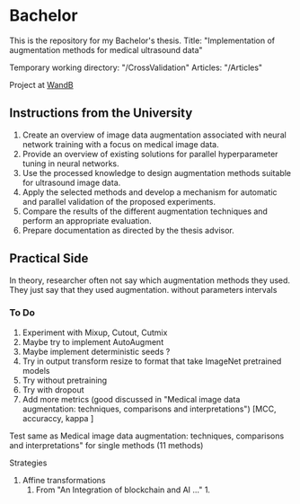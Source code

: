 # Bachelor 

This is the repository for my Bachelor's thesis.
Title: "Implementation of augmentation methods for medical ultrasound data"

Temporary working directory: "/CrossValidation"
Articles: "/Articles"

Project at [WandB](https://wandb.ai/daswoldemar/bachelor?nw=nwuserdaswoldemar)




## Instructions from the University

1. Create an overview of image data augmentation associated with neural network training with a focus on medical image data.
2. Provide an overview of existing solutions for parallel hyperparameter tuning in neural networks.
3. Use the processed knowledge to design augmentation methods suitable for ultrasound image data.
4. Apply the selected methods and develop a mechanism for automatic and parallel validation of the proposed experiments.
5. Compare the results of the different augmentation techniques and perform an appropriate evaluation.
6. Prepare documentation as directed by the thesis advisor.


## Practical Side

In theory, researcher often not say which augmentation methods they used. They just say that they used augmentation. 
without parameters intervals 

### To Do

1. Experiment with Mixup, Cutout, Cutmix
2. Maybe try to implement AutoAugment
3. Maybe implement deterministic seeds ?
4. Try in output transform resize to format that take ImageNet pretrained models
5. Try without pretraining
6. Try with dropout
7. Add more metrics (good discussed in "Medical image data augmentation: techniques, comparisons and interpretations") [MCC, accuraccy, kappa ]


Test same as Medical image data augmentation: techniques, comparisons and interpretations" for single methods (11 methods)

Strategies
1. Affine transformations
   1. From "An Integration of blockchain and AI ..."
       1. 